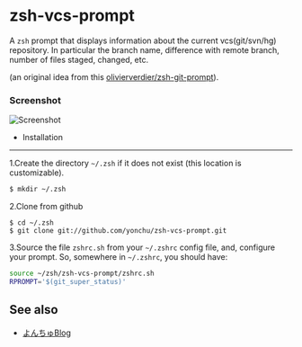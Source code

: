 zsh-vcs-prompt
======================
A ``zsh`` prompt that displays information about the current vcs(git/svn/hg) repository.
In particular the branch name, difference with remote branch, number of files staged, changed, etc.

(an original idea from this [olivierverdier/zsh-git-prompt](https://github.com/olivierverdier/zsh-git-prompt)).

### Screenshot
![Screenshot](https://raw.github.com/yonchu/zsh-vcs-prompt/master/img/sample01.png)

* Installation
---------------
1.Create the directory ``~/.zsh`` if it does not exist (this location is customizable).

```bash
$ mkdir ~/.zsh
```

2.Clone from github

```console
$ cd ~/.zsh
$ git clone git://github.com/yonchu/zsh-vcs-prompt.git

```


3.Source the file ``zshrc.sh`` from your ``~/.zshrc`` config file, and, configure your prompt. So, somewhere in ``~/.zshrc``, you should have:

```bash
source ~/zsh/zsh-vcs-prompt/zshrc.sh
RPROMPT='$(git_super_status)'
```

See also
---------------
* [よんちゅBlog](http://yonchu.hatenablog.com/)
